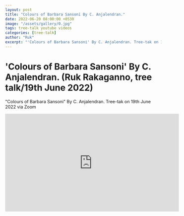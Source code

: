 ```yaml
---
layout: post
title: "Colours of Barbara Sansoni By C. Anjalendran."
date: 2022-06-20 08:00:00 +0530
image: "/assets/gallery/0.jpg"
tags: tree-talk youtube videos
categories: [tree-talk]
author: "Ruk"
excerpt: "'Colours of Barbara Sansoni' By C. Anjalendran. Tree-tak on 19th June 2022 via Zoom"
---
```

# 'Colours of Barbara Sansoni' By C. Anjalendran. (Ruk Rakaganno, tree talk/19th June 2022)

"Colours of Barbara Sansoni" By C. Anjalendran. Tree-tak on 19th June 2022 via Zoom


<iframe width="560" height="315" src="https://www.youtube.com/embed/HmedTK_JSgo" title="YouTube video player" frameborder="0" allow="accelerometer; autoplay; clipboard-write; encrypted-media; gyroscope; picture-in-picture" allowfullscreen></iframe>